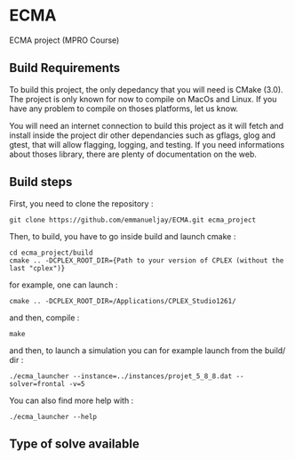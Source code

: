 # ECMA
ECMA project (MPRO Course)

## Build Requirements

To build this project, the only depedancy that you will need is CMake (3.0). The project is only known for now to compile on MacOs and Linux. If you have any problem to compile on thoses platforms, let us know.

You will need an internet connection to build this project as it will fetch and install inside the project dir other dependancies such as gflags, glog and gtest, that will allow flagging, logging, and testing. If you need informations about thoses library, there are plenty of documentation on the web.

## Build steps

First, you need to clone the repository :
    
    git clone https://github.com/emmanueljay/ECMA.git ecma_project

Then, to build, you have to go inside build and launch cmake :

    cd ecma_project/build
    cmake .. -DCPLEX_ROOT_DIR={Path to your version of CPLEX (without the last "cplex")}

for example, one can launch :

    cmake .. -DCPLEX_ROOT_DIR=/Applications/CPLEX_Studio1261/
    
and then, compile :

    make

and then, to launch a simulation you can for example launch from the build/ dir : 

    ./ecma_launcher --instance=../instances/projet_5_8_8.dat --solver=frontal -v=5

You can also find more help with :

    ./ecma_launcher --help

## Type of solve available



